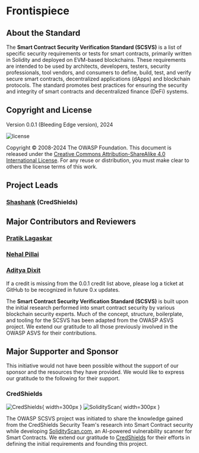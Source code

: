 # Frontispiece

## About the Standard

The **Smart Contract Security Verification Standard (SCSVS)** is a list of specific security requirements or tests for smart contracts, primarily written in Solidity and deployed on EVM-based blockchains. These requirements are intended to be used by architects, developers, testers, security professionals, tool vendors, and consumers to define, build, test, and verify secure smart contracts, decentralized applications (dApps) and blockchain protocols. The standard promotes best practices for ensuring the security and integrity of smart contracts and decentralized finance (DeFi) systems.


## Copyright and License

Version 0.0.1 (Bleeding Edge version), 2024

![license](../images/license.png)

Copyright © 2008-2024 The OWASP Foundation. This document is released under the [Creative Commons Attribution-ShareAlike 4.0 International License](https://creativecommons.org/licenses/by-sa/4.0/). For any reuse or distribution, you must make clear to others the license terms of this work.

## Project Leads


### [Shashank](https://in.linkedin.com/in/shashank-in) (CredShields)  

## Major Contributors and Reviewers

### [Pratik Lagaskar](https://www.linkedin.com/in/pratik-lagaskar/)   
### [Nehal Pillai](https://www.linkedin.com/in/nehal-pillai)    
### [Aditya Dixit](https://in.linkedin.com/in/ad17ya)    

If a credit is missing from the 0.0.1 credit list above, please log a ticket at GitHub to be recognized in future 0.x updates.

The **Smart Contract Security Verification Standard (SCSVS)** is built upon the initial research performed into smart contract security by various blockchain security experts. Much of the concept, structure, boilerplate, and tooling for the SCSVS has been adapted from the OWASP ASVS project. We extend our gratitude to all those previously involved in the OWASP ASVS for their contributions.

## Major Supporter and Sponsor
This initiative would not have been possible without the support of our sponsor and the resources they have provided. We would like to express our gratitude to the following for their support.

### CredShields


![CredShields](../images/credshields-logo.png){ width=300px } 
![SolidityScan](../images/solidityscan-black-logo.png){ width=300px }



The OWASP SCSVS project was initiated to share the knowledge gained from the CredShields Security Team's research into Smart Contract security while developing [SolidityScan.com](https://solidityscan.com), an AI-powered vulnerability scanner for Smart Contracts. We extend our gratitude to [CredShields](https://credshields.com) for their efforts in defining the initial requirements and founding this project.